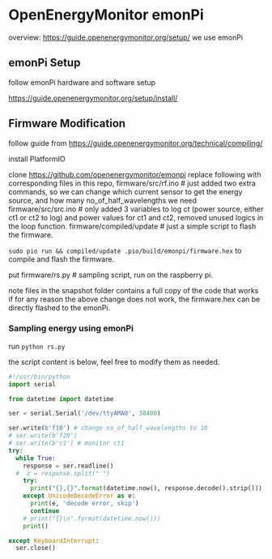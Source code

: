 # OpenEnergyMonitor emonPi

overview: https://guide.openenergymonitor.org/setup/
we use emonPi

## emonPi Setup
follow emonPi hardware and software setup

https://guide.openenergymonitor.org/setup/install/

## Firmware Modification

follow guide from https://guide.openenergymonitor.org/technical/compiling/

install PlatformIO

clone https://github.com/openenergymonitor/emonpi
replace following with corresponding files in this repo,
firmware/src/rf.ino # just added two extra commands, so we can change which current sensor to get the energy source, and how many no_of_half_wavelengths we need
firmware/src/src.ino # only added 3 variables to log ct (power source, either ct1 or ct2 to log) and power values for ct1 and ct2, removed unused logics in the loop function.
firmware/compiled/update # just a simple script to flash the firmware.

`sudo pio run && compiled/update .pio/build/emonpi/firmware.hex` to compile and flash the firmware.

put firmware/rs.py # sampling script, run on the raspberry pi.

note files in the snapshot folder contains a full copy of the code that works if for any reason the above change does not work, the firmware.hex can be directly flashed to the emonPi.

### Sampling energy using emonPi

run `python rs.py`

the script content is below, feel free to modify them as needed.

```python
#!/usr/bin/python
import serial

from datetime import datetime

ser = serial.Serial('/dev/ttyAMA0', 38400)

ser.write(b'f10') # change no_of_half_wavelengths to 10
# ser.write(b'f20')
# ser.write(b'c1') # monitor ct1
try:
  while True:
    response = ser.readline()
  #  z = response.split(" ")
    try:
      print("{},{}".format(datetime.now(), response.decode().strip()))
    except UnicodeDecodeError as e:
      print(e, 'decode error, skip')
      continue
    # print("{}\n".format(datetime.now()))
    print()

except KeyboardInterrupt:
  ser.close()

```
